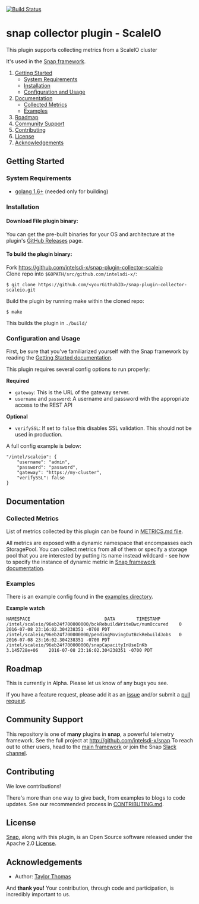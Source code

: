 [![Build Status](https://travis-ci.org/intelsdi-x/snap-plugin-collector-scaleio.svg?branch=master)](https://travis-ci.org/intelsdi-x/snap-plugin-collector-scaleio)

# snap collector plugin - ScaleIO

This plugin supports collecting metrics from a ScaleIO cluster

It's used in the [Snap framework](http://github.com/intelsdi-x/snap).

1. [Getting Started](#getting-started)
   * [System Requirements](#system-requirements)
   * [Installation](#installation)
   * [Configuration and Usage](#configuration-and-usage)
2. [Documentation](#documentation)
   * [Collected Metrics](#collected-metrics)
   * [Examples](#examples)
3. [Roadmap](#roadmap)
4. [Community Support](#community-support)
5. [Contributing](#contributing)
6. [License](#license)
7. [Acknowledgements](#acknowledgements)

## Getting Started

### System Requirements

* [golang 1.6+](https://golang.org/dl/) (needed only for building)

### Installation

#### Download File plugin binary:
You can get the pre-built binaries for your OS and architecture at the plugin's [GitHub Releases](https://github.com/intelsdi-x/snap-plugin-collector-scaleio/releases) page.

#### To build the plugin binary:
Fork https://github.com/intelsdi-x/snap-plugin-collector-scaleio  
Clone repo into `$GOPATH/src/github.com/intelsdi-x/`:

```
$ git clone https://github.com/<yourGithubID>/snap-plugin-collector-scaleio.git
```

Build the plugin by running make within the cloned repo:
```
$ make
```
This builds the plugin in `./build/`

### Configuration and Usage
First, be sure that you've familiarized yourself with the Snap framework by reading the
[Getting Started documentation](https://github.com/intelsdi-x/snap#getting-started).

This plugin requires several config options to run properly:

**Required**
* `gateway`: This is the URL of the gateway server.
* `username` and `password`: A username and password with the appropriate access to the REST API

**Optional**
* `verifySSL`: If set to `false` this disables SSL validation. This should not be used in production.

A full config example is below:

```
"/intel/scaleio": {
    "username": "admin",
    "password": "password",
    "gateway": "https://my-cluster",
    "verifySSL": false
}
```

## Documentation

### Collected Metrics
List of metrics collected by this plugin can be found in [METRICS.md file](METRICS.md).  

All metrics are exposed with a dynamic namespace that encompasses each StoragePool. You can collect metrics from all of them or specify a storage pool that you are interested by putting its name instead wildcard - see how to specify the instance of dynamic metric in [Snap framework documentation](https://github.com/intelsdi-x/snap/blob/master/docs/TASKS.md#collect).

### Examples
There is an example config found in the [examples directory](examples/file-collect.json).


**Example watch**

```
NAMESPACE 							 DATA 		 TIMESTAMP
/intel/scaleio/96eb24f700000000/bckRebuildWriteBwc/numOccured 	 0 		 2016-07-08 23:16:02.304238351 -0700 PDT
/intel/scaleio/96eb24f700000000/pendingMovingOutBckRebuildJobs 	 0 		 2016-07-08 23:16:02.304238351 -0700 PDT
/intel/scaleio/96eb24f700000000/snapCapacityInUseInKb 		 3.145728e+06 	 2016-07-08 23:16:02.304238351 -0700 PDT
```

## Roadmap

This is currently in Alpha. Please let us know of any bugs you see.

If you have a feature request, please add it as an [issue](https://github.com/intelsdi-x/snap-plugin-collector-scaleio/issues/new) and/or submit a [pull request](https://github.com/intelsdi-x/snap-plugin-collector-scaleio/pulls).

## Community Support
This repository is one of **many** plugins in **snap**, a powerful telemetry framework. See the full project at http://github.com/intelsdi-x/snap To reach out to other users, head to the [main framework](https://github.com/intelsdi-x/snap#community-support) or join the Snap [Slack channel](https://intelsdi-x.herokuapp.com/).

## Contributing
We love contributions! 

There's more than one way to give back, from examples to blogs to code updates. See our recommended process in [CONTRIBUTING.md](CONTRIBUTING.md).

## License
[Snap](http://github.com/intelsdi-x/snap), along with this plugin, is an Open Source software released under the Apache 2.0 [License](LICENSE).

## Acknowledgements

* Author: [Taylor Thomas](https://github.com/thomastaylor312)

And **thank you!** Your contribution, through code and participation, is incredibly important to us.
